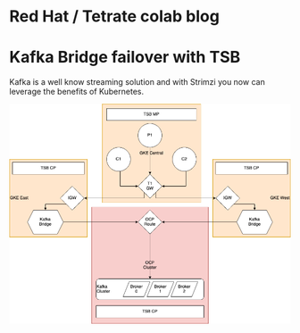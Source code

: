 # Red Hat / Tetrate colab blog

# Kafka Bridge failover with TSB

Kafka is a well know streaming solution and with Strimzi you now can leverage the benefits of Kubernetes.


![](arch.png)